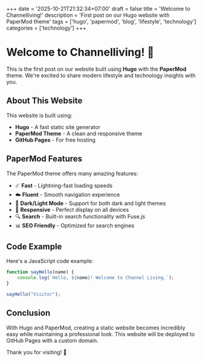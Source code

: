 +++
date = '2025-10-21T21:32:34+07:00'
draft = false
title = 'Welcome to Channelliving!'
description = 'First post on our Hugo website with PaperMod theme'
tags = ['hugo', 'papermod', 'blog', 'lifestyle', 'technology']
categories = ['technology']
+++

# Welcome to Channelliving! 🎉

This is the first post on our website built using **Hugo** with the **PaperMod** theme. We're excited to share modern lifestyle and technology insights with you.

## About This Website

This website is built using:
- **Hugo** - A fast static site generator
- **PaperMod Theme** - A clean and responsive theme
- **GitHub Pages** - For free hosting

## PaperMod Features

The PaperMod theme offers many amazing features:

- ☄️ **Fast** - Lightning-fast loading speeds
- ☁️ **Fluent** - Smooth navigation experience
- 🌙 **Dark/Light Mode** - Support for both dark and light themes
- 📱 **Responsive** - Perfect display on all devices
- 🔍 **Search** - Built-in search functionality with Fuse.js
- 📊 **SEO Friendly** - Optimized for search engines

## Code Example

Here's a JavaScript code example:

```javascript
function sayHello(name) {
    console.log(`Hello, ${name}! Welcome to Channel Living.`);
}

sayHello("Visitor");
```

## Conclusion

With Hugo and PaperMod, creating a static website becomes incredibly easy while maintaining a professional look. This website will be deployed to GitHub Pages with a custom domain.

Thank you for visiting! 🙏
